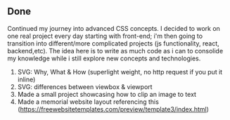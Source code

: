 ## Done

Continued my journey into advanced CSS concepts.
I decided to work on one real project every day starting with front-end; i'm then going to transition into different/more complicated projects (js functionality, react, backend,etc).
The idea here is to write as much code as i can to consolide my knowledge while i still explore new concepts and technologies.

1. SVG: Why, What & How (superlight weight, no http request if you put it inline)
2. SVG: differences between viewbox & viewport
3. Made a small project showcasing how to clip an image to text
4. Made a memorial website layout referencing this (https://freewebsitetemplates.com/preview/template3/index.html)